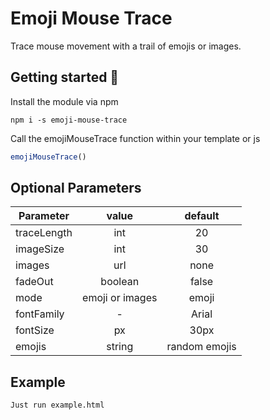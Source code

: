 # Emoji Mouse Trace

Trace mouse movement with a trail of emojis or images.

## Getting started 🚀
Install the module via npm
```
npm i -s emoji-mouse-trace
```
Call the emojiMouseTrace function within your template or js
```javascript
emojiMouseTrace()
```

## Optional Parameters
| Parameter        | value | default |
| ------------- |:-------------:|:-------------:|
| traceLength      | int | 20 |
| imageSize      | int | 30  |
| images | url | none |
| fadeOut | boolean | false |
| mode | emoji or images | emoji |
| fontFamily | - | Arial |
| fontSize | px | 30px |
| emojis | string | random emojis  |


## Example
```
Just run example.html
```